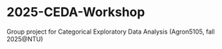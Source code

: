 # 2025-CEDA-Workshop
Group project for Categorical Exploratory Data Analysis (Agron5105, fall 2025@NTU)
